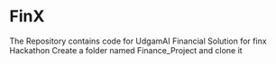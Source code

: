 # FinX
The Repository contains code for UdgamAI Financial Solution for finx Hackathon
Create a folder named Finance_Project and clone it
